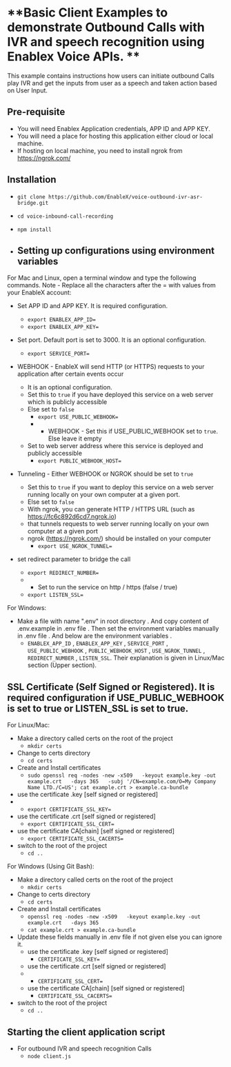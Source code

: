 # **Basic Client Examples to demonstrate Outbound Calls with IVR and speech recognition using Enablex Voice APIs. **
This example contains instructions how users can initiate outbound Calls play IVR and get the inputs from user as a speech and taken action based on User Input.

## Pre-requisite
- You will need Enablex Application credentials, APP ID and APP KEY.
- You will need a place for hosting this application either cloud or local machine.
- If hosting on local machine, you need to install ngrok from https://ngrok.com/


## Installation
- `git clone https://github.com/EnableX/voice-outbound-ivr-asr-bridge.git`
- `cd voice-inbound-call-recording`
- `npm install`

- ## Setting up configurations using environment variables

For Mac and Linux, open a terminal window and type the following commands. Note - Replace all the characters after the = with values from your EnableX account:

- Set APP ID and APP KEY. It is required configuration.
  - `export ENABLEX_APP_ID=`
  - `export ENABLEX_APP_KEY=`

- Set port. Default port is set to 3000. It is an optional configuration.
  - `export SERVICE_PORT=`

- WEBHOOK - EnableX will send HTTP (or HTTPS) requests to your application after certain events occur
  - It is an optional configuration.
  - Set this to `true` if you have deployed this service on a web server which is publicly accessible
  - Else set to `false`
    - `export USE_PUBLIC_WEBHOOK=`
    - - WEBHOOK - Set this if USE_PUBLIC_WEBHOOK set to `true`. Else leave it empty
  - Set to web server address where this service is deployed and publicly accessible
    - `export PUBLIC_WEBHOOK_HOST=`

- Tunneling - Either WEBHOOK or NGROK should be set to `true`
  - Set this to `true` if you want to deploy this service on a web server running locally on your own computer at a given port.
  - Else set to `false`
  - With ngrok, you can generate HTTP / HTTPS URL (such as https://fc6c892d6cd7.ngrok.io)
  - that tunnels requests to web server running locally on your own computer at a given port
  - ngrok (https://ngrok.com/) should be installed on your computer
    - `export USE_NGROK_TUNNEL=`

- set redirect parameter to bridge the call
  - `export REDIRECT_NUMBER=`
  - - Set to run the service on http / https (false / true)
  - `export LISTEN_SSL=`

For Windows:
  - Make a file with name ".env" in root directory . And copy content of .env.example in .env file . Then set the environment variables manually in .env file . And below are the environment variables .
    - `ENABLEX_APP_ID` , `ENABLEX_APP_KEY` , `SERVICE_PORT` , `USE_PUBLIC_WEBHOOK` , `PUBLIC_WEBHOOK_HOST` , `USE_NGROK_TUNNEL` , `REDIRECT_NUMBER` , `LISTEN_SSL`.
    Their explanation is given in Linux/Mac section (Upper section).


## SSL Certificate (Self Signed or Registered). It is required configuration if USE_PUBLIC_WEBHOOK is set to true or LISTEN_SSL is set to true.
For Linux/Mac:
  - Make a directory called certs on the root of the project
    - `mkdir certs`
  - Change to certs directory
    - `cd certs`
  - Create and Install certificates
    - `sudo openssl req -nodes -new -x509   -keyout example.key -out example.crt   -days 365   -subj '/CN=example.com/O=My Company Name LTD./C=US'; cat example.crt > example.ca-bundle`
  - use the certificate .key [self signed or registered]
  -  - `export CERTIFICATE_SSL_KEY=`
  - use the certificate .crt [self signed or registered]
    - `export CERTIFICATE_SSL_CERT=`
  - use the certificate CA[chain] [self signed or registered]
    - `export CERTIFICATE_SSL_CACERTS=`
  - switch to the root of the project
    - `cd ..`

For Windows (Using Git Bash):
  - Make a directory called certs on the root of the project
    - `mkdir certs`
  - Change to certs directory
    - `cd certs`
  - Create and Install certificates
    - `openssl req -nodes -new -x509   -keyout example.key -out example.crt   -days 365` 
    - `cat example.crt > example.ca-bundle`
  - Update these fields manually in .env file if not given else you can ignore it.
    - use the certificate .key [self signed or registered]
      - `CERTIFICATE_SSL_KEY=`
    - use the certificate .crt [self signed or registered]
    -    - `CERTIFICATE_SSL_CERT=`
    - use the certificate CA[chain] [self signed or registered]
      - `CERTIFICATE_SSL_CACERTS=`
  - switch to the root of the project
    - `cd ..`

## Starting the client application script
- For outbound IVR and speech recognition Calls
  - `node client.js`
